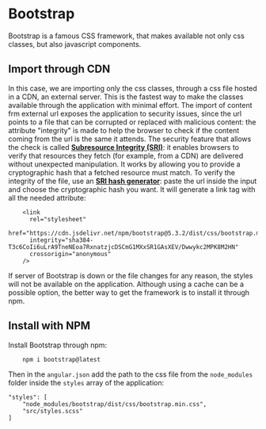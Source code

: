 # Bootstrap

Bootstrap is a famous CSS framework, that makes available not only css classes, but also javascript components.

## Import through CDN

In this case, we are importing only the css classes, through a css file hosted in a CDN, an external server. This is the fastest way to make the classes available through the application with minimal effort. The import of content frm external url exposes the application to security issues, since the url points to a file that can be corrupted or replaced with malicious content: the attribute "integrity" is made to help the browser to check if the content coming from the url is the same it attends. The security feature that allows the check is called [**Subresource Integrity (SRI)**](https://developer.mozilla.org/en-US/docs/Web/Security/Subresource_Integrity): it enables browsers to verify that resources they fetch (for example, from a CDN) are delivered without unexpected manipulation. It works by allowing you to provide a cryptographic hash that a fetched resource must match.
To verify the integrity of the file, use an [**SRI hash generator**](https://www.srihash.org/): paste the url inside the input and choose the cryptographic hash you want. It will generate a link tag with all the needed attribute:

```
    <link
      rel="stylesheet"
      href="https://cdn.jsdelivr.net/npm/bootstrap@5.3.2/dist/css/bootstrap.min.css"
      integrity="sha384-T3c6CoIi6uLrA9TneNEoa7RxnatzjcDSCmG1MXxSR1GAsXEV/Dwwykc2MPK8M2HN"
      crossorigin="anonymous"
    />
```

If server of Bootstrap is down or the file changes for any reason, the styles will not be available on the application. Although using a cache can be a possible option, the better way to get the framework is to install it through npm.

## Install with NPM

Install Bootstrap through npm:

```
    npm i bootstrap@latest
```

Then in the `angular.json` add the path to the css file from the `node_modules` folder inside the `styles` array of the application:

```
"styles": [
    "node_modules/bootstrap/dist/css/bootstrap.min.css",
    "src/styles.scss"
]
```
